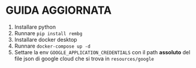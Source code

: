 # GUIDA AGGIORNATA
1. Installare python
2. Runnare `pip install rembg`
3. Installare docker desktop
4. Runnare `docker-compose up -d`
5. Settare la env `GOOGLE_APPLICATION_CREDENTIALS` con il path **assoluto** del file json di google cloud che si trova in `resources/google`

